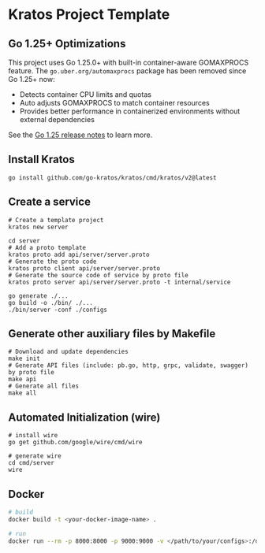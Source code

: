 # Kratos Project Template

## Go 1.25+ Optimizations

This project uses Go 1.25.0+ with built-in container-aware GOMAXPROCS feature. The `go.uber.org/automaxprocs` package has been removed since Go 1.25+ now:

- Detects container CPU limits and quotas
- Auto adjusts GOMAXPROCS to match container resources
- Provides better performance in containerized environments without external dependencies

See the [Go 1.25 release notes](https://tip.golang.org/doc/go1.25) to learn more.

## Install Kratos
```
go install github.com/go-kratos/kratos/cmd/kratos/v2@latest
```
## Create a service
```
# Create a template project
kratos new server

cd server
# Add a proto template
kratos proto add api/server/server.proto
# Generate the proto code
kratos proto client api/server/server.proto
# Generate the source code of service by proto file
kratos proto server api/server/server.proto -t internal/service

go generate ./...
go build -o ./bin/ ./...
./bin/server -conf ./configs
```
## Generate other auxiliary files by Makefile
```
# Download and update dependencies
make init
# Generate API files (include: pb.go, http, grpc, validate, swagger) by proto file
make api
# Generate all files
make all
```
## Automated Initialization (wire)
```
# install wire
go get github.com/google/wire/cmd/wire

# generate wire
cd cmd/server
wire
```

## Docker
```bash
# build
docker build -t <your-docker-image-name> .

# run
docker run --rm -p 8000:8000 -p 9000:9000 -v </path/to/your/configs>:/data/conf <your-docker-image-name>
```

